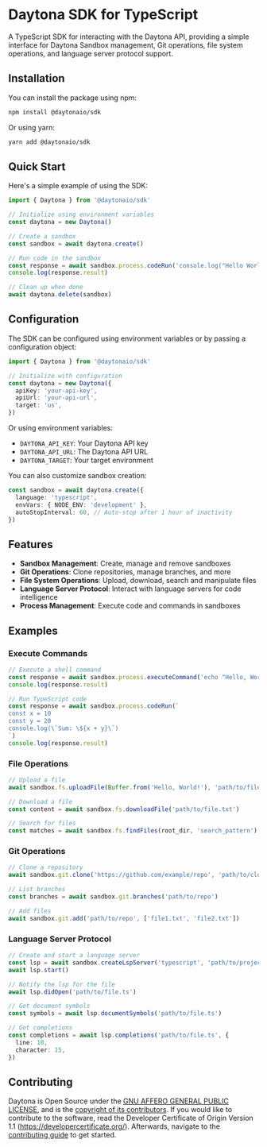 # Daytona SDK for TypeScript

A TypeScript SDK for interacting with the Daytona API, providing a simple interface for Daytona Sandbox management, Git operations, file system operations, and language server protocol support.

## Installation

You can install the package using npm:

```bash
npm install @daytonaio/sdk
```

Or using yarn:

```bash
yarn add @daytonaio/sdk
```

## Quick Start

Here's a simple example of using the SDK:

```typescript
import { Daytona } from '@daytonaio/sdk'

// Initialize using environment variables
const daytona = new Daytona()

// Create a sandbox
const sandbox = await daytona.create()

// Run code in the sandbox
const response = await sandbox.process.codeRun('console.log("Hello World!")')
console.log(response.result)

// Clean up when done
await daytona.delete(sandbox)
```

## Configuration

The SDK can be configured using environment variables or by passing a configuration object:

```typescript
import { Daytona } from '@daytonaio/sdk'

// Initialize with configuration
const daytona = new Daytona({
  apiKey: 'your-api-key',
  apiUrl: 'your-api-url',
  target: 'us',
})
```

Or using environment variables:

- `DAYTONA_API_KEY`: Your Daytona API key
- `DAYTONA_API_URL`: The Daytona API URL
- `DAYTONA_TARGET`: Your target environment

You can also customize sandbox creation:

```typescript
const sandbox = await daytona.create({
  language: 'typescript',
  envVars: { NODE_ENV: 'development' },
  autoStopInterval: 60, // Auto-stop after 1 hour of inactivity
})
```

## Features

- **Sandbox Management**: Create, manage and remove sandboxes
- **Git Operations**: Clone repositories, manage branches, and more
- **File System Operations**: Upload, download, search and manipulate files
- **Language Server Protocol**: Interact with language servers for code intelligence
- **Process Management**: Execute code and commands in sandboxes

## Examples

### Execute Commands

```typescript
// Execute a shell command
const response = await sandbox.process.executeCommand('echo "Hello, World!"')
console.log(response.result)

// Run TypeScript code
const response = await sandbox.process.codeRun(`
const x = 10
const y = 20
console.log(\`Sum: \${x + y}\`)
`)
console.log(response.result)
```

### File Operations

```typescript
// Upload a file
await sandbox.fs.uploadFile(Buffer.from('Hello, World!'), 'path/to/file.txt')

// Download a file
const content = await sandbox.fs.downloadFile('path/to/file.txt')

// Search for files
const matches = await sandbox.fs.findFiles(root_dir, 'search_pattern')
```

### Git Operations

```typescript
// Clone a repository
await sandbox.git.clone('https://github.com/example/repo', 'path/to/clone')

// List branches
const branches = await sandbox.git.branches('path/to/repo')

// Add files
await sandbox.git.add('path/to/repo', ['file1.txt', 'file2.txt'])
```

### Language Server Protocol

```typescript
// Create and start a language server
const lsp = await sandbox.createLspServer('typescript', 'path/to/project')
await lsp.start()

// Notify the lsp for the file
await lsp.didOpen('path/to/file.ts')

// Get document symbols
const symbols = await lsp.documentSymbols('path/to/file.ts')

// Get completions
const completions = await lsp.completions('path/to/file.ts', {
  line: 10,
  character: 15,
})
```

## Contributing

Daytona is Open Source under the [GNU AFFERO GENERAL PUBLIC LICENSE](LICENSE), and is the [copyright of its contributors](NOTICE). If you would like to contribute to the software, read the Developer Certificate of Origin Version 1.1 (https://developercertificate.org/). Afterwards, navigate to the [contributing guide](CONTRIBUTING.md) to get started.
